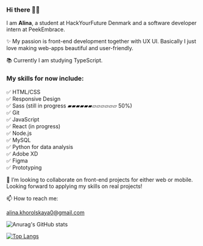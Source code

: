 ### Hi there 👋🏼

I am **Alina**, a student at HackYourFuture Denmark and a software developer intern at PeekEmbrace.

✨ My passion is front-end development together with UX UI. Basically I just love making web-apps beautiful and user-friendly.

📚 Currently I am studying TypeScript.

### My skills for now include:<br>
✅ HTML/CSS <br>
✅ Responsive Design <br>
✅ Sass (still in progress ▰▰▰▰▰▰▱▱▱▱▱▱ 50%) <br>
✅ Git <br>
✅ JavaScript <br>
✅ React (in progress) <br>
✅ Node.js <br>
✅ MySQL <br>
✅ Python for data analysis <br>
✅ Adobe XD <br>
✅ Figma <br>
✅ Prototyping <br>

💞️ I’m looking to collaborate on front-end projects for either web or mobile. Looking forward to applying my skills on real projects!


📫 How to reach me:

alina.khorolskaya0@gmail.com

![Anurag's GitHub stats](https://github-readme-stats.vercel.app/api?username=alina-kho&count_private=true&show_icons=true&hide=issues,contribs)

[![Top Langs](https://github-readme-stats.vercel.app/api/top-langs/?username=alina-kho&layout=compact)](https://github.com/anuraghazra/github-readme-stats)



<!---
alina-kho/alina-kho is a ✨ special ✨ repository because its `README.md` (this file) appears on your GitHub profile.
You can click the Preview link to take a look at your changes.
--->
